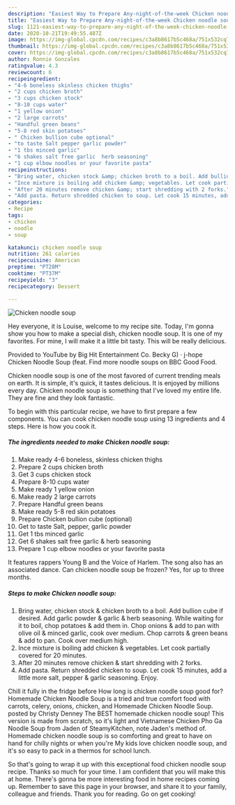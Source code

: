 ```yaml
---
description: "Easiest Way to Prepare Any-night-of-the-week Chicken noodle soup"
title: "Easiest Way to Prepare Any-night-of-the-week Chicken noodle soup"
slug: 1121-easiest-way-to-prepare-any-night-of-the-week-chicken-noodle-soup
date: 2020-10-21T19:49:55.487Z
image: https://img-global.cpcdn.com/recipes/c3a8b8617b5c468a/751x532cq70/chicken-noodle-soup-recipe-main-photo.jpg
thumbnail: https://img-global.cpcdn.com/recipes/c3a8b8617b5c468a/751x532cq70/chicken-noodle-soup-recipe-main-photo.jpg
cover: https://img-global.cpcdn.com/recipes/c3a8b8617b5c468a/751x532cq70/chicken-noodle-soup-recipe-main-photo.jpg
author: Ronnie Gonzales
ratingvalue: 4.3
reviewcount: 6
recipeingredient:
- "4-6 boneless skinless chicken thighs"
- "2 cups chicken broth"
- "3 cups chicken stock"
- "8-10 cups water"
- "1 yellow onion"
- "2 large carrots"
- "Handful green beans"
- "5-8 red skin potatoes"
- " Chicken bullion cube optional"
- "to taste Salt pepper garlic powder"
- "1 tbs minced garlic"
- "6 shakes salt free garlic  herb seasoning"
- "1 cup elbow noodles or your favorite pasta"
recipeinstructions:
- "Bring water, chicken stock &amp; chicken broth to a boil. Add bullion cube if desired. Add garlic powder &amp; garlic &amp; herb seasoning. While waiting for it to boil, chop potatoes &amp; add them in. Chop onions &amp; add to pan with olive oil &amp; minced garlic, cook over medium. Chop carrots &amp; green beans &amp; add to pan. Cook over medium high."
- "Ince mixture is boiling add chicken &amp; vegetables. Let cook partially covered for 20 minutes."
- "After 20 minutes remove chicken &amp; start shredding with 2 forks."
- "Add pasta. Return shredded chicken to soup. Let cook 15 minutes, add a little more salt, pepper &amp; garlic seasoning. Enjoy."
categories:
- Recipe
tags:
- chicken
- noodle
- soup

katakunci: chicken noodle soup 
nutrition: 261 calories
recipecuisine: American
preptime: "PT28M"
cooktime: "PT37M"
recipeyield: "3"
recipecategory: Dessert

---
```



![Chicken noodle soup](https://img-global.cpcdn.com/recipes/c3a8b8617b5c468a/751x532cq70/chicken-noodle-soup-recipe-main-photo.jpg)

Hey everyone, it is Louise, welcome to my recipe site. Today, I'm gonna show you how to make a special dish, chicken noodle soup. It is one of my favorites. For mine, I will make it a little bit tasty. This will be really delicious.

Provided to YouTube by Big Hit Entertainment Co. Becky G) · j-hope Chicken Noodle Soup (feat. Find more noodle soups on BBC Good Food.

Chicken noodle soup is one of the most favored of current trending meals on earth. It is simple, it's quick, it tastes delicious. It is enjoyed by millions every day. Chicken noodle soup is something that I've loved my entire life. They are fine and they look fantastic.


To begin with this particular recipe, we have to first prepare a few components. You can cook chicken noodle soup using 13 ingredients and 4 steps. Here is how you cook it.

<!--inarticleads1-->

##### The ingredients needed to make Chicken noodle soup:

1. Make ready 4-6 boneless, skinless chicken thighs
1. Prepare 2 cups chicken broth
1. Get 3 cups chicken stock
1. Prepare 8-10 cups water
1. Make ready 1 yellow onion
1. Make ready 2 large carrots
1. Prepare Handful green beans
1. Make ready 5-8 red skin potatoes
1. Prepare  Chicken bullion cube (optional)
1. Get to taste Salt, pepper, garlic powder
1. Get 1 tbs minced garlic
1. Get 6 shakes salt free garlic &amp; herb seasoning
1. Prepare 1 cup elbow noodles or your favorite pasta


It features rappers Young B and the Voice of Harlem. The song also has an associated dance. Can chicken noodle soup be frozen? Yes, for up to three months. 

<!--inarticleads2-->

##### Steps to make Chicken noodle soup:

1. Bring water, chicken stock &amp; chicken broth to a boil. Add bullion cube if desired. Add garlic powder &amp; garlic &amp; herb seasoning. While waiting for it to boil, chop potatoes &amp; add them in. Chop onions &amp; add to pan with olive oil &amp; minced garlic, cook over medium. Chop carrots &amp; green beans &amp; add to pan. Cook over medium high.
1. Ince mixture is boiling add chicken &amp; vegetables. Let cook partially covered for 20 minutes.
1. After 20 minutes remove chicken &amp; start shredding with 2 forks.
1. Add pasta. Return shredded chicken to soup. Let cook 15 minutes, add a little more salt, pepper &amp; garlic seasoning. Enjoy.


Chill it fully in the fridge before How long is chicken noodle soup good for? Homemade Chicken Noodle Soup is a tried and true comfort food with carrots, celery, onions, chicken, and Homemade Chicken Noodle Soup. posted by Christy Denney The BEST homemade chicken noodle soup! This version is made from scratch, so it&#39;s light and Vietnamese Chicken Pho Ga Noodle Soup from Jaden of SteamyKitchen, note Jaden&#39;s method of. Homemade chicken noodle soup is so comforting and great to have on hand for chilly nights or when you&#39;re My kids love chicken noodle soup, and it&#39;s so easy to pack in a thermos for school lunch. 

So that's going to wrap it up with this exceptional food chicken noodle soup recipe. Thanks so much for your time. I am confident that you will make this at home. There's gonna be more interesting food in home recipes coming up. Remember to save this page in your browser, and share it to your family, colleague and friends. Thank you for reading. Go on get cooking!
